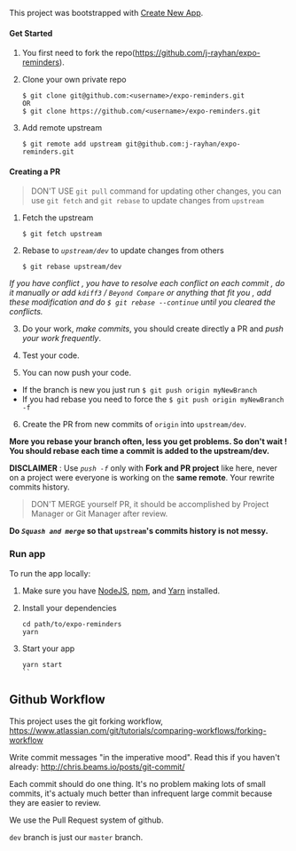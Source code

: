 This project was bootstrapped with [Create New App](https://docs.expo.io/versions/v36.0.0/get-started/create-a-new-app/).

#### Get Started

1. You first need to fork the repo(https://github.com/j-rayhan/expo-reminders).
2. Clone your own private repo
    ```
    $ git clone git@github.com:<username>/expo-reminders.git
    OR
    $ git clone https://github.com/<username>/expo-reminders.git
    ```

3. Add remote upstream
    ```
    $ git remote add upstream git@github.com:j-rayhan/expo-reminders.git
    ```

#### Creating a PR

> DON'T USE `git pull` command for updating other changes, you can use `git fetch` and `git rebase` to update changes from `upstream`

1. Fetch the upstream 
    ```
    $ git fetch upstream
    ```
    
2. Rebase to *`upstream/dev`* to update changes from others
    ```
    $ git rebase upstream/dev
    ```
    
  *If you have conflict , you have to resolve each conflict on each commit , do it manually or add `kdiff3` / `Beyond Compare` or anything that fit you , add these modification and do `$ git rebase --continue` until you cleared the conflicts.*
  
3. Do your work, *make commits*, you should create directly a PR and *push your work frequently*.

4. Test your code.

5. You can now push your code.
  * If the branch is new you just run ```$ git push origin myNewBranch``` 
  * If you had rebase you need to force the ```$ git push origin myNewBranch -f```
  
6. Create the PR from new commits of `origin` into `upstream/dev`.



**More you rebase your branch often, less you get problems. So don't wait ! You should rebase each time a commit is added to the upstream/dev.**

**DISCLAIMER** : Use *`push -f`* only with **Fork and PR project** like here, never on a project were everyone is working on the **same remote**. Your rewrite commits history.

> DON'T MERGE yourself PR, it should be accomplished by Project Manager or Git Manager after review.

**Do *`Squash and merge`* so that `upstream`'s commits history is not messy.**


### Run app
To run the app locally:

1.  Make sure you have [NodeJS](https://nodejs.org/), [npm](https://www.npmjs.com/), and [Yarn](https://yarnpkg.com) installed.

2.  Install your dependencies

    ```
    cd path/to/expo-reminders
    yarn
    ```

3.  Start your app

    ```
    yarn start
    ``

## Github Workflow

This project uses the git forking workflow, https://www.atlassian.com/git/tutorials/comparing-workflows/forking-workflow

Write commit messages "in the imperative mood". Read this if you haven't already: http://chris.beams.io/posts/git-commit/

Each commit should do one thing. It's no problem making lots of small commits, it's actualy much better than infrequent large commit because they are easier to review.

We use the Pull Request system of github.

`dev` branch is just our `master` branch.

```
